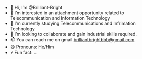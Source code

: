 - 👋 Hi, I’m @Brilliant-Bright
- 👀 I’m interested in an attachment opportunity related to Telecommunication and Information Technology
- 🌱 I’m currently studying Telecommunications and Infrimation Technology
- 💞️ I’m looking to collaborate and gain industrial skills required.
- 📫 You can reach me on gmail brilliantbrightbbb@gmail.com
- 😄 Pronouns: He/Him
- ⚡ Fun fact: ...

<!---
Brilliant-Bright/Brilliant-Bright is a ✨ special ✨ repository because its `README.md` (this file) appears on your GitHub profile.
You can click the Preview link to take a look at your changes.
--->
